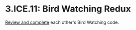 # 3.ICE.11: Bird Watching Redux

[Review and complete](../../course-logistics/course-methodology.md#in-class-code-review) each other's Bird Watching code.

